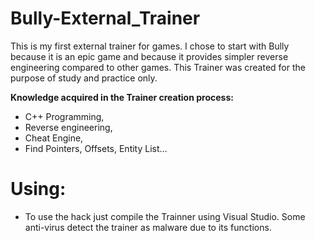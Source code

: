 # Bully-External_Trainer

This is my first external trainer for games.
I chose to start with Bully because it is an epic game and because it provides simpler reverse engineering compared to other games.
This Trainer was created for the purpose of study and practice only.

<strong>Knowledge acquired in the Trainer creation process:</strong><br/>
- C++ Programming, <br/>
- Reverse engineering,<br/>
- Cheat Engine,<br/>
- Find Pointers, Offsets, Entity List...<br/>

# Using:
- To use the hack just compile the Trainner using Visual Studio.
Some anti-virus detect the trainer as malware due to its functions.
